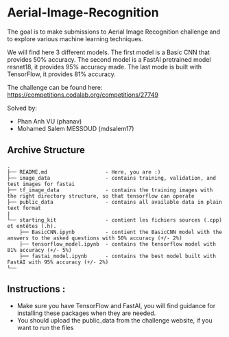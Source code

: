 # Aerial-Image-Recognition
The goal is to make submissions to Aerial Image Recognition challenge and to explore various machine learning techniques.

We will find here 3 different models. The first model is a Basic CNN that provides 50% accuracy. The second model is a FastAI pretrained model resnet18, it provides 95% accuracy made. The last mode is built with TensorFlow, it provides 81% accuracy.


The challenge can be found here: https://competitions.codalab.org/competitions/27749

Solved by:
- Phan Anh VU (phanav)
- Mohamed Salem MESSOUD (mdsalem17)


## Archive Structure
```
.
├── README.md                   - Here, you are :)
├── image_data                  - contains training, validation, and test images for fastai
├── tf_image_data               - contains the training images with the right directory structure, so that tensorflow can operate
├── public_data                 - contains all available data in plain text format
|
└── starting_kit                - contient les fichiers sources (.cpp) et entêtes (.h).
    ├── BasicCNN.ipynb          - contient the BasicCNN model with the answers to the asked questions with 50% accuracy (+/- 2%)
    ├── tensorflow_model.ipynb  - contains the tensorflow model with 81% accuracy (+/- 5%)
    ├── fastai_model.ipynb      - contains the best model built with FastAI with 95% accuracy (+/- 2%)
└──
```

## Instructions :
- Make sure you have TensorFlow and FastAI, you will find guidance for installing these packages when they are needed.
- You should upload the public_data from the challenge website, if you want to run the files

